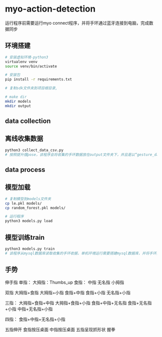 # myo-action-detection
运行程序前需要运行myo connect程序，并将手环通过蓝牙连接到电脑，完成数据同步
## 环境搭建
```bash
# 安装虚拟环境-python3
virtualenv venv
source venv/bin/activate

# 安装包
pip install -r requirements.txt

# 复制sdk文件夹到项目根目录,

# make dir
mkdir models
mkdir output
```



## data collection

## 离线收集数据
```bash
python3 collect_data_csv.py
# 按照提升摆pose，该程序会将收集的手环数据放在output文件夹下，并且是以“gesture_data”为前缀的csv文件
```


## data process
## 模型加载
```bash
# 复制模型到models文件夹
cp le.pkl models/
cp random_forest.pkl models/

# 运行程序
python3 models.py load
```
## 模型训练train
```bash
python3 models.py train
# 该程序从mysql数据库读取收集的手环收据，单机环境运行需要搭建mysql数据库，并将手环数据导入数据库使用
```

## 手势

伸手指
单指：
大拇指：Thumbs_up
食指：
中指
无名指
小拇指

双指
大拇指+食指
大拇指+小指
食指+中指
食指+小指
无名指+小指

三指：
大拇指+食指+中指
大拇指+食指+小指
食指+中指+无名指
食指+无名指+小指
中指+无名指+小指

四指：
食指+中指+无名指+小指

五指伸开
食指按压桌面
中指按压桌面
五指呈现抓形状
握拳

